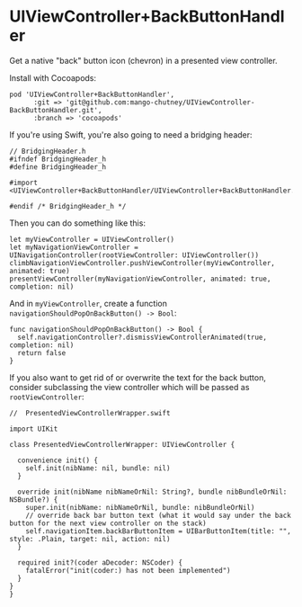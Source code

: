 # UIViewController+BackButtonHandler

Get a native "back" button icon (chevron) in a presented view controller.

Install with Cocoapods:

```
pod 'UIViewController+BackButtonHandler',
      :git => 'git@github.com:mango-chutney/UIViewController-BackButtonHandler.git',
      :branch => 'cocoapods'
```

If you're using Swift, you're also going to need a bridging header:

```
// BridgingHeader.h
#ifndef BridgingHeader_h
#define BridgingHeader_h

#import <UIViewController+BackButtonHandler/UIViewController+BackButtonHandler.h>

#endif /* BridgingHeader_h */
```

Then you can do something like this:

```
let myViewController = UIViewController()
let myNavigationViewController = UINavigationController(rootViewController: UIViewController())
climbNavigationViewController.pushViewController(myViewController, animated: true)
presentViewController(myNavigationViewController, animated: true, completion: nil)
```

And in `myViewController`, create a function `navigationShouldPopOnBackButton() -> Bool`:

```
func navigationShouldPopOnBackButton() -> Bool {
  self.navigationController?.dismissViewControllerAnimated(true, completion: nil)
  return false
}
```

If you also want to get rid of or overwrite the text for the back button,
consider subclassing the view controller which will be passed as
`rootViewController`:

```
//  PresentedViewControllerWrapper.swift

import UIKit

class PresentedViewControllerWrapper: UIViewController {

  convenience init() {
    self.init(nibName: nil, bundle: nil)
  }

  override init(nibName nibNameOrNil: String?, bundle nibBundleOrNil: NSBundle?) {
    super.init(nibName: nibNameOrNil, bundle: nibBundleOrNil)
    // override back bar button text (what it would say under the back button for the next view controller on the stack)
    self.navigationItem.backBarButtonItem = UIBarButtonItem(title: "", style: .Plain, target: nil, action: nil)
  }

  required init?(coder aDecoder: NSCoder) {
    fatalError("init(coder:) has not been implemented")
  }
}
}
```
